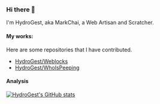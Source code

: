### Hi there 👋

I'm HydroGest, aka MarkChai, a Web Artisan and Scratcher.

#### My works:
Here are some repositories that I have contributed.

- [HydroGest/Weblocks](HydroGest/Weblocks)
- [HydroGest/WhoIsPeeping](HydroGest/WhoIsPeeping)

#### Analysis

[![HydroGest's GitHub stats](https://github-readme-stats.vercel.app/api?username=HydroGest&show_icons=true)]()
